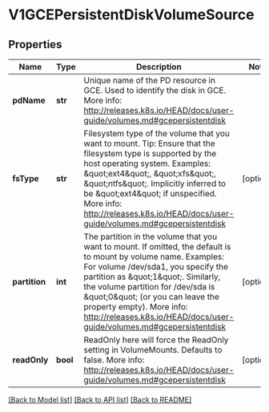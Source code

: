 # V1GCEPersistentDiskVolumeSource

## Properties
Name | Type | Description | Notes
------------ | ------------- | ------------- | -------------
**pdName** | **str** | Unique name of the PD resource in GCE. Used to identify the disk in GCE. More info: http://releases.k8s.io/HEAD/docs/user-guide/volumes.md#gcepersistentdisk | 
**fsType** | **str** | Filesystem type of the volume that you want to mount. Tip: Ensure that the filesystem type is supported by the host operating system. Examples: \&quot;ext4\&quot;, \&quot;xfs\&quot;, \&quot;ntfs\&quot;. Implicitly inferred to be \&quot;ext4\&quot; if unspecified. More info: http://releases.k8s.io/HEAD/docs/user-guide/volumes.md#gcepersistentdisk | [optional] 
**partition** | **int** | The partition in the volume that you want to mount. If omitted, the default is to mount by volume name. Examples: For volume /dev/sda1, you specify the partition as \&quot;1\&quot;. Similarly, the volume partition for /dev/sda is \&quot;0\&quot; (or you can leave the property empty). More info: http://releases.k8s.io/HEAD/docs/user-guide/volumes.md#gcepersistentdisk | [optional] 
**readOnly** | **bool** | ReadOnly here will force the ReadOnly setting in VolumeMounts. Defaults to false. More info: http://releases.k8s.io/HEAD/docs/user-guide/volumes.md#gcepersistentdisk | [optional] 

[[Back to Model list]](../README.md#documentation-for-models) [[Back to API list]](../README.md#documentation-for-api-endpoints) [[Back to README]](../README.md)


